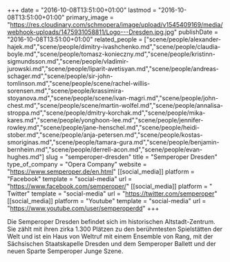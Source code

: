 +++
date = "2016-10-08T13:51:00+01:00"
lastmod = "2016-10-08T13:51:00+01:00"
primary_image = "https://res.cloudinary.com/schmopera/image/upload/v1545409169/media/webhook-uploads/1475931058811/Logo---Dresden.jpg.jpg"
publishDate = "2016-10-08T13:51:00+01:00"
related_people = ["scene/people/alexander-hajek.md","scene/people/dimitry-ivashchenko.md","scene/people/claudia-boyle.md","scene/people/tomasz-konieczny.md","scene/people/kristinn-sigmundsson.md","scene/people/vladimir-jurowski.md","scene/people/liparit-avetisyan.md","scene/people/andreas-schager.md","scene/people/sir-john-tomlinson.md","scene/people/scene/rachel-willis-sorensen.md","scene/people/krassimira-stoyanova.md","scene/people/scene/ivan-magri.md","scene/people/john-chest.md","scene/people/scene/martin-wolfel.md","scene/people/annalisa-stroppa.md","scene/people/dmitry-korchak.md","scene/people/mika-kares.md","scene/people/yonghoon-lee.md","scene/people/jennifer-rowley.md","scene/people/jane-henschel.md","scene/people/heidi-stober.md","scene/people/anja-petersen.md","scene/people/kostas-smoriginas.md","scene/people/tamara-gura.md","scene/people/benjamin-bernheim.md","scene/people/derrell-acon.md","scene/people/evan-hughes.md"]
slug = "semperoper-dresden"
title = "Semperoper Dresden"
type_of_company = "Opera Company"
website = "https://www.semperoper.de/en.html"
[[social_media]]
platform = "Facebook"
template = "social-media"
url = "https://www.facebook.com/semperoper/"
[[social_media]]
platform = " Twitter"
template = "social-media"
url = "https://twitter.com/semperoper"
[[social_media]]
platform = "Youtube"
template = "social-media"
url = "https://www.youtube.com/user/semperoperdd"
+++

Die Semperoper Dresden befindet sich im historischen Altstadt-Zentrum. Sie zählt mit ihren zirka 1.300 Plätzen zu den berühmtesten Spielstätten der Welt und ist ein Haus von Weltruf mit einem Ensemble von Rang, mit der Sächsischen Staatskapelle Dresden und dem Semperoper Ballett und der neuen Sparte Semperoper Junge Szene.
